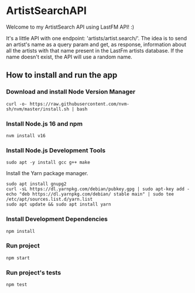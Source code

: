 # ArtistSearchAPI

Welcome to my ArtistSearch API using LastFM API! :)

It's a little API with one endpoint: 'artists/artist.search/'. The idea is to send an artist's name as a query param and get, as response, information about all the artists with that name present in the LastFm artists database. If the name doesn't exist, the API will use a random name.

## How to install and run the app

### Download and install Node Version Manager

```
curl -o- https://raw.githubusercontent.com/nvm-sh/nvm/master/install.sh | bash
```

### Install Node.js 16 and npm

```
nvm install v16
```

### Install Node.js Development Tools

```
sudo apt -y install gcc g++ make
```
Install the Yarn package manager.

```
sudo apt install gnupg2
curl -sL https://dl.yarnpkg.com/debian/pubkey.gpg | sudo apt-key add -
echo "deb https://dl.yarnpkg.com/debian/ stable main" | sudo tee /etc/apt/sources.list.d/yarn.list
sudo apt update && sudo apt install yarn
```

### Install Development Dependencies

```
npm install
```

### Run project

```
npm start
```

### Run project's tests
```
npm test
```

